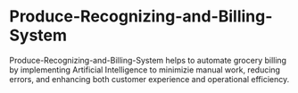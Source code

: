 # Produce-Recognizing-and-Billing-System
Produce-Recognizing-and-Billing-System helps to automate grocery billing by implementing Artificial Intelligence  to minimizie manual work, reducing errors, and enhancing both customer experience and operational efficiency.
